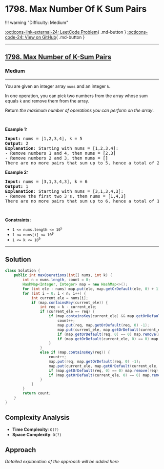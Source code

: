 # 1798. Max Number Of K Sum Pairs

!!! warning "Difficulty: Medium"

[:octicons-link-external-24: LeetCode Problem](https://leetcode.com/problems/max-number-of-k-sum-pairs/){ .md-button }
[:octicons-code-24: View on GitHub](https://github.com/RAJ8664/Leetcode/tree/master/1798-max-number-of-k-sum-pairs){ .md-button }

---

<h2><a href="https://leetcode.com/problems/max-number-of-k-sum-pairs">1798. Max Number of K-Sum Pairs</a></h2><h3>Medium</h3><hr><p>You are given an integer array <code>nums</code> and an integer <code>k</code>.</p>

<p>In one operation, you can pick two numbers from the array whose sum equals <code>k</code> and remove them from the array.</p>

<p>Return <em>the maximum number of operations you can perform on the array</em>.</p>

<p>&nbsp;</p>
<p><strong class="example">Example 1:</strong></p>

<pre>
<strong>Input:</strong> nums = [1,2,3,4], k = 5
<strong>Output:</strong> 2
<strong>Explanation:</strong> Starting with nums = [1,2,3,4]:
- Remove numbers 1 and 4, then nums = [2,3]
- Remove numbers 2 and 3, then nums = []
There are no more pairs that sum up to 5, hence a total of 2 operations.</pre>

<p><strong class="example">Example 2:</strong></p>

<pre>
<strong>Input:</strong> nums = [3,1,3,4,3], k = 6
<strong>Output:</strong> 1
<strong>Explanation:</strong> Starting with nums = [3,1,3,4,3]:
- Remove the first two 3&#39;s, then nums = [1,4,3]
There are no more pairs that sum up to 6, hence a total of 1 operation.</pre>

<p>&nbsp;</p>
<p><strong>Constraints:</strong></p>

<ul>
	<li><code>1 &lt;= nums.length &lt;= 10<sup>5</sup></code></li>
	<li><code>1 &lt;= nums[i] &lt;= 10<sup>9</sup></code></li>
	<li><code>1 &lt;= k &lt;= 10<sup>9</sup></code></li>
</ul>


---

## Solution

```java
class Solution {
    public int maxOperations(int[] nums, int k) {
        int n = nums.length, count = 0;
        HashMap<Integer, Integer> map = new HashMap<>();
        for (int ele : nums) map.put(ele, map.getOrDefault(ele, 0) + 1);
        for (int i = 0; i < n; i++) {
            int current_ele = nums[i];
            if (map.containsKey(current_ele)) {
                int req = k - current_ele;
                if (current_ele == req) {
                    if (map.containsKey(current_ele) && map.getOrDefault(current_ele, 0) > 1) {
                        count++;
                        map.put(req, map.getOrDefault(req, 0) -1);
                        map.put(current_ele, map.getOrDefault(current_ele, 0) -1);
                        if (map.getOrDefault(req, 0) == 0) map.remove(req);
                        if (map.getOrDefault(current_ele, 0) == 0) map.remove(current_ele);
                    }
                }
                else if (map.containsKey(req)) {
                    count++;
                    map.put(req, map.getOrDefault(req, 0) -1);
                    map.put(current_ele, map.getOrDefault(current_ele, 0) -1);
                    if (map.getOrDefault(req, 0) == 0) map.remove(req);
                    if (map.getOrDefault(current_ele, 0) == 0) map.remove(current_ele);
                }
            }
        }
        return count;
    }
}
```

## Complexity Analysis

- **Time Complexity**: `O(?)`
- **Space Complexity**: `O(?)`

## Approach

*Detailed explanation of the approach will be added here*

